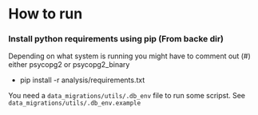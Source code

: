 # How to run

### Install python requirements using pip (From backe dir)

Depending on what system is running you might have to comment out (#) either psycopg2 or psycopg2_binary

- pip install -r analysis/requirements.txt

You need a `data_migrations/utils/.db_env` file to run some scripst. See `data_migrations/utils/.db_env.example`
